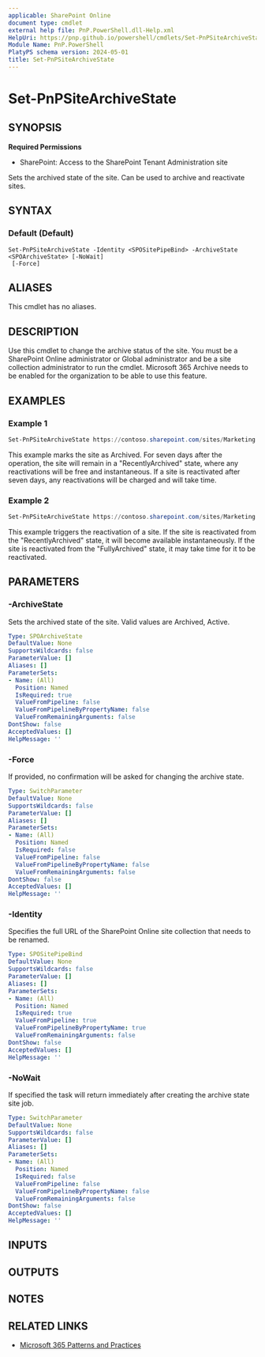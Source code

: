```yaml
---
applicable: SharePoint Online
document type: cmdlet
external help file: PnP.PowerShell.dll-Help.xml
HelpUri: https://pnp.github.io/powershell/cmdlets/Set-PnPSiteArchiveState.html
Module Name: PnP.PowerShell
PlatyPS schema version: 2024-05-01
title: Set-PnPSiteArchiveState
---
```


# Set-PnPSiteArchiveState

## SYNOPSIS

**Required Permissions**

* SharePoint: Access to the SharePoint Tenant Administration site

Sets the archived state of the site. Can be used to archive and reactivate sites.

## SYNTAX

### Default (Default)

```
Set-PnPSiteArchiveState -Identity <SPOSitePipeBind> -ArchiveState <SPOArchiveState> [-NoWait]
 [-Force]
```

## ALIASES

This cmdlet has no aliases.

## DESCRIPTION

Use this cmdlet to change the archive status of the site. You must be a SharePoint Online administrator or Global administrator and be a site collection administrator to run the cmdlet.
Microsoft 365 Archive needs to be enabled for the organization to be able to use this feature.

## EXAMPLES

### Example 1

```powershell
Set-PnPSiteArchiveState https://contoso.sharepoint.com/sites/Marketing -ArchiveState Archived
```

This example marks the site as Archived. For seven days after the operation, the site will remain in a "RecentlyArchived" state, where any reactivations will be free and instantaneous. If a site is reactivated after seven days, any reactivations will be charged and will take time.

### Example 2

```powershell
Set-PnPSiteArchiveState https://contoso.sharepoint.com/sites/Marketing -ArchiveState Active
```

This example triggers the reactivation of a site. If the site is reactivated from the "RecentlyArchived" state, it will become available instantaneously. If the site is reactivated from the "FullyArchived" state, it may take time for it to be reactivated.

## PARAMETERS

### -ArchiveState

Sets the archived state of the site. Valid values are Archived, Active.

```yaml
Type: SPOArchiveState
DefaultValue: None
SupportsWildcards: false
ParameterValue: []
Aliases: []
ParameterSets:
- Name: (All)
  Position: Named
  IsRequired: true
  ValueFromPipeline: false
  ValueFromPipelineByPropertyName: false
  ValueFromRemainingArguments: false
DontShow: false
AcceptedValues: []
HelpMessage: ''
```

### -Force

If provided, no confirmation will be asked for changing the archive state.

```yaml
Type: SwitchParameter
DefaultValue: None
SupportsWildcards: false
ParameterValue: []
Aliases: []
ParameterSets:
- Name: (All)
  Position: Named
  IsRequired: false
  ValueFromPipeline: false
  ValueFromPipelineByPropertyName: false
  ValueFromRemainingArguments: false
DontShow: false
AcceptedValues: []
HelpMessage: ''
```

### -Identity

Specifies the full URL of the SharePoint Online site collection that needs to be renamed.

```yaml
Type: SPOSitePipeBind
DefaultValue: None
SupportsWildcards: false
ParameterValue: []
Aliases: []
ParameterSets:
- Name: (All)
  Position: Named
  IsRequired: true
  ValueFromPipeline: true
  ValueFromPipelineByPropertyName: true
  ValueFromRemainingArguments: false
DontShow: false
AcceptedValues: []
HelpMessage: ''
```

### -NoWait

If specified the task will return immediately after creating the archive state site job.

```yaml
Type: SwitchParameter
DefaultValue: None
SupportsWildcards: false
ParameterValue: []
Aliases: []
ParameterSets:
- Name: (All)
  Position: Named
  IsRequired: false
  ValueFromPipeline: false
  ValueFromPipelineByPropertyName: false
  ValueFromRemainingArguments: false
DontShow: false
AcceptedValues: []
HelpMessage: ''
```

## INPUTS

## OUTPUTS

## NOTES

## RELATED LINKS

- [Microsoft 365 Patterns and Practices](https://aka.ms/m365pnp)
